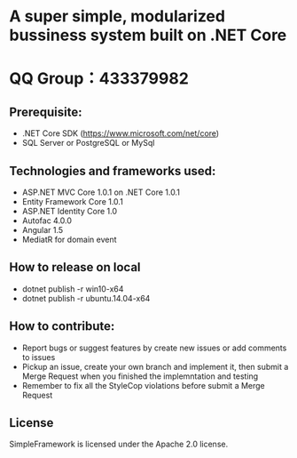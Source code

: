 # A super simple, modularized bussiness system built on .NET Core
# QQ Group：433379982

## Prerequisite:
- .NET Core SDK (https://www.microsoft.com/net/core)
- SQL Server or PostgreSQL or MySql

## Technologies and frameworks used:
- ASP.NET MVC Core 1.0.1 on .NET Core 1.0.1
- Entity Framework Core 1.0.1
- ASP.NET Identity Core 1.0
- Autofac 4.0.0
- Angular 1.5
- MediatR for domain event
 
## How to release on local
- dotnet publish -r win10-x64
- dotnet publish -r ubuntu.14.04-x64

## How to contribute:
- Report bugs or suggest features by create new issues or add comments to issues
- Pickup an issue, create your own branch and implement it, then submit a Merge Request when you finished the implemntation and testing
- Remember to fix all the StyleCop violations before submit a Merge Request

## License
SimpleFramework is licensed under the Apache 2.0 license.

